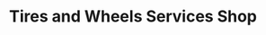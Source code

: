 ---
title: "Tires and Wheels Services Shop"
url: /clayton/tires-and-wheels-services-shop/
shop: Reifen
---